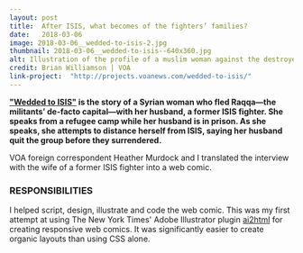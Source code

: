 ```yaml
---
layout: post
title:  After ISIS, what becomes of the fighters’ families?
date:   2018-03-06
image: 2018-03-06__wedded-to-isis-2.jpg
thumbnail: 2018-03-06__wedded-to-isis--640x360.jpg
alt: Illustration of the profile of a muslim woman against the destroyed Raqqa skyline.
credit: Brian Williamson | VOA
link-project:  "http://projects.voanews.com/wedded-to-isis/"
---
```


**["Wedded to ISIS"](https://projects.voanews.com/wedded-to-isis/) is the story of a Syrian woman who fled Raqqa—the militants’ de-facto capital—with her husband, a former ISIS fighter. She speaks from a refugee camp while her husband is in prison. As she speaks, she attempts to distance herself from ISIS, saying her husband quit the group before they surrendered.**

VOA foreign correspondent Heather Murdock and I translated the interview with the wife of a former ISIS fighter into a web comic.

### RESPONSIBILITIES

I helped script, design, illustrate and code the web comic. This was my first attempt at using The New York Times' Adobe Illustrator plugin [ai2html](http://ai2html.org/) for creating responsive web comics. It was significantly easier to create organic layouts than using CSS alone.